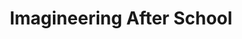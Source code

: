 ---
layout: Art
title: Imagineering After School
layers: ['@helpers/bg01', '@helpers/brushify01', '@3/emoji', '@helpers/texturizer01']
devlog: 34ae5f5663444439b074dafea46b73d7
height: 600
hideDevlog: true
---